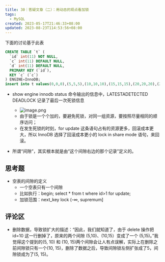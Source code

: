 ```yaml
---
title: 30｜答疑文章（二）：用动态的观点看加锁
tags:
  - MySQL
created: 2023-05-17T21:46:33+08:00
updated: 2023-08-23T114:53:56+08:00
---
```


下面的讨论基于此表

```sql
CREATE TABLE `t` (
  `id` int(11) NOT NULL,
  `c` int(11) DEFAULT NULL,
  `d` int(11) DEFAULT NULL,
  PRIMARY KEY (`id`),
  KEY `c` (`c`)
) ENGINE=InnoDB;
insert into t values(0,0,0),(5,5,5),(10,10,10),(15,15,15),(20,20,20),(25,25,25);
```

- show engine innodb status 命令输出的信息中，LATESTADETECTED DEADLOCK 记录了最后一次死锁信息
  - ![image.png](https://cdn.jsdelivr.net/gh/11ze/static/images/mysql45-30-1.png)
  - 由于锁是一个个加的，要避免死锁，对同一组资源，要按照尽量相同的顺序访问；
  - 在发生死锁的时刻，for update 这条语句占有的资源更多，回滚成本更大，所以 InnoDB 选择了回滚成本更小的 lock in share mode 语句，来回滚。

- 所谓“间隙”，其实根本就是由“这个间隙右边的那个记录”定义的。

## 思考题

- 空表的间隙的定义
  - 一个空表只有一个间隙
  - 比如执行：begin; select * from t where id>1 for update; 
  - 加锁范围：next_key lock (-∞, supremum]

## 评论区

- 删除数据，导致锁扩大的描述：“因此，我们就知道了，由于 delete 操作把 id=10 这一行删掉了，原来的两个间隙 (5,10)、(10,15）变成了一个 (5,15)。”我觉得这个提到的(5, 10) 和 (10, 15)两个间隙会让人有点误解，实际上在删除之前间隙锁只有一个(10, 15)，删除了数据之后，导致间隙锁左侧扩张成了5，间隙锁成为了(5, 15)。
